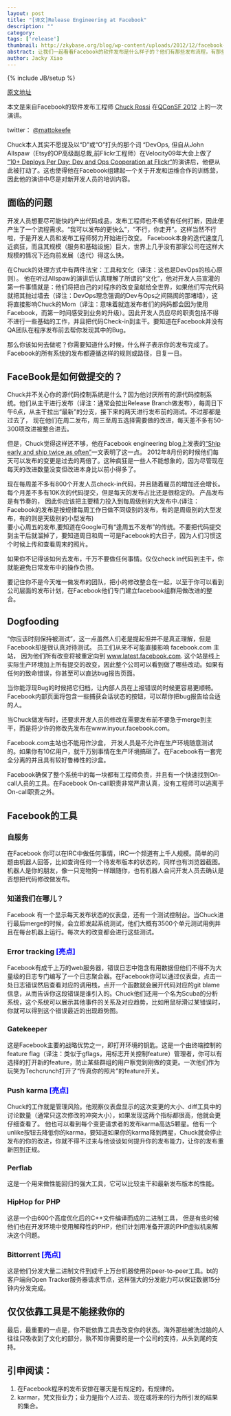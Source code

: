 ```yaml
---
layout: post
title: "[译文]Release Engineering at Facebook"
description: ""
category: 
tags: ['release']
thumbnail: http://zkybase.org/blog/wp-content/uploads/2012/12/facebook-icon.png
abstract: 让我们一起看看Facebook的软件发布是什么样子的？他们有那些发布流程，有那些发布工具，测试是怎么做的？要知道这篇文章可是Facebook 11年5月的技术快照啊。
author: Jacky Xiao
---
```

{% include JB/setup %}

[原文地址](http://devops.com/2012/11/08/release-engineering-at-facebook/)

本文是来自Facebook的软件发布工程师 [Chuck Rossi](https://twitter.com/chuckr) 在[QConSF 2012](http://qconsf.com/sf2012/) 上的一次演讲。

twitter： [@mattokeefe](https://twitter.com/chuckr)


Chuck本人其实不愿提及以“D”或“O”打头的那个词 “DevOps,  但自从John Allspaw（Etsy的OP高级副总裁,前Flickr工程师）在Velocity09年大会上做了 [“10+ Deploys Per Day: Dev and Ops Cooperation at Flickr“](http://www.youtube.com/watch?v=LdOe18KhtT4)的演讲后，他便从此被打动了。这也使得他在Facebook组建起一个关于开发和运维合作的训练营，因此他的演讲中尽是对新开发人员的培训内容。

## 面临的问题
开发人员想要尽可能快的产出代码成品，发布工程师也不希望有任何打断，因此便产生了一个流程需求。“我可以发布的更快么”，“不行，你走开”。这样当然不行啦，于是开发人员和发布工程师努力开始进行改变。
Facebook本身的迭代速度几近疯狂，而且其规模（服务和基础设施）巨大，世界上几乎没有那家公司在这样大规模的情况下还向前发展（迭代）得这么快。

在Chuck的处理方式中有两件法宝：工具和文化（译注：这也是DevOps的核心原则）。
他在听过Allspaw的演讲后认真理解了所谓的“文化”，他对开发人员宣灌的第一件事情就是：他们将把自己的对程序的改变呈献给全世界，如果他们写完代码就把其抛过墙去（译注：DevOps理念强调的Dev与Ops之间隔阂的那堵墙），这将直接影响Chuck的Mom（译注：意味着就连发布者们的妈妈都会因为使用Facebook，而第一时间感受到业务的升级）。因此开发人员应尽的职责包括不得不进行一些基础的工作，并且把代码Check-in到主干。要知道在Facebook并没有QA团队在程序发布前去帮你发现其中的Bug。

那么你该如何去做呢？你需要知道什么时候，什么样子表示你的发布完成了。Facebook的所有系统的发布都遵循这样的规则或路径，日复一日。


## FaceBook是如何做提交的？

Chuck并不关心你的源代码控制系统是什么？因为他讨厌所有的源代码控制系统。他们从主干进行发布（译注：通常会拉出Release Branch做发布），每周日下午6点，从主干拉出“最新”的分支，接下来的两天进行发布前的测试。不过那都是过去了， 现在他们在周二发布，周三至周五选择需要做的改进，每天差不多有50-300项改进被整合进去。

但是，Chuck觉得这样还不够，他在Facebook engineering blog上发表的[“Ship early and ship twice as often”](https://www.facebook.com/notes/facebook-engineering/ship-early-and-ship-twice-as-often/10150985860363920)一文表明了这一点。 2012年8月份的时候他们每天可以发布的变更是过去的两倍了。这种疯狂是一些人不能想象的，因为尽管现在每天的改进数量没变但改进本身比以前小得多了。

现在每周差不多有800个开发人员check-in代码，并且随着雇员的增加还会增长。每个月差不多有10K次的代码提交，但是每天的发布占比还是很稳定的。 产品发布是有节奏的， 因此你应该把主要精力投入到每周级别的大发布中.(译注：Facebook的发布是按规律每周工作日做不同级别的发布，有的是周级别的大型发布，有的则是天级别的小型发布)                                                                                                 
要小心周五的发布,要知道在Google可有“逢周五不发布”的传统。不要把代码提交到主干后就溜掉了，要知道周日和周一可是Facebook的大日子，因为人们习惯这个时候上传和查看周末的照片。


如果你不记得该如何去发布，千万不要做任何事情。仅仅check in代码到主干，你就能避免日常发布中的操作负担。


要记住你不是今天唯一做发布的团队，把小的修改整合在一起，以至于你可以看到公司层面的发布计划，在Facebook他们专门建立facebook组群用做改进的整合。

## Dogfooding
“你应该时刻保持被测试”，这一点虽然人们老是提起但并不是真正理解，但是Facebook却是很认真对待测试。  员工们从来不可能直接影响 facebook.com 主站， 因为他们所有改变将被重定向到 www.latest.facebook.com. 这个站是线上实际生产环境加上所有提交的改变，因此整个公司可以看到做了哪些改动。如果有任何的致命错误，你甚至可以直达bug报告页面。


当你能浮现Bug的时候把它归档，让内部人员在上报错误的时候更容易更顺畅。 Facebook内部页面将包含一些捕获会话状态的按钮，可以帮你把bug报告给合适的人。


当Chuck做发布时，还要求开发人员的修改在需要发布前不要急于merge到主干，而是将少许的修改先发布在www.inyour.facebook.com。


Facebook.com主站也不能用作沙盒， 开发人员是不允许在生产环境随意测试的。如果你有10亿用户，就千万别事情在生产环境搞砸了。在Facebook有一套完全分离的并且具有较好鲁棒性的沙盒。


Facebook确保了整个系统中的每一块都有工程师负责，并且有一个快速找到On-call人员的工具。在Facebook On-call职责非常严肃认真，没有工程师可以逃离于On-call职责之外。


## Facebook的工具

### 自服务
在Facebook 你可以在IRC中做任何事情，IRC一个频道有上千人规模。简单的问题由机器人回答，比如查询任何一个待发布版本的状态的，同样也有浏览器截图。
机器人是你的朋友，像一只宠物狗一样跟随你，也有机器人会问开发人员去确认是否想把代码修改做发布。        

### 知道我们在哪儿？ 
Facebook 有一个显示每天发布状态的仪表盘，还有一个测试控制台。当Chuck进行最后merge的时候，会立即发起系统测试，他们大概有3500个单元测试用例并且在每台机器上运行。每次大的改变都会进行这些测试。

### Error tracking <font color="blue"> [亮点]</font>
Facebook有成千上万的web服务器，错误日志中饱含有用数据但他们不得不为大量级的日志专门编写了一个日志聚合器。在Facebook你可以通过仪表盘，点击一处日志错误然后查看对应的调用栈，点开一个函数就会展开代码对应的git blame信息，从而告诉你这段错误是谁引入的。Chuck他们还用一个名为Scuba的分析系统，这个系统可以展示其他事件的关系及对应趋势，比如用鼠标滑过某错误时，你就可以得到这个错误最近的出现趋势图。

### Gatekeeper
这是Facebook主要的战略优势之一，即打开环境的钥匙。这是一个由终端控制的feature flag（译注：类似于gflags，用标志开关控制feature）管理者，你可以有选择的打开新的feature，防止某些群组的用户察觉到刚做的变更。一次他们作为玩笑为Techcrunch打开了“传真你的照片”的feature开关。

### Push karma <font color="blue"> [亮点]</font>
Chuck的工作就是管理风险。他观察仪表盘显示的这次变更的大小、diff工具中的讨论数量（通常只这次修改的冲突大小），如果发现这两个指标都很高，他就会更仔细查看了。
他也可以看到每个变更请求者的发布karma高达5颗星。他有一个unlike按钮去降低你的karma，要知道如果你的karma降到两星，Chuck就会停止发布的你的改进，你就不得不过来与他谈谈如何提升你的发布能力，让你的发布重新回到正规。

### Perflab
这是一个用来做性能回归的强大工具，它可以比较主干和最新发布版本的性能。

### HipHop for PHP
这是一个由600个高度优化后的C++文件编译而成的二进制工具，
但是有些时候他们也在开发环境中使用解释性的PHP，他们计划用准备开源的PHP虚拟机来解决这个问题。

### Bittorrent <font color="blue"> [亮点]</font>
这是他们分发大量二进制文件到成千上万台机器使用的peer-to-peer工具。bt的客户端向Open Tracker服务器请求节点，这样强大的分发能力可以保证数据15分钟内分发完成。

## 仅仅依靠工具是不能拯救你的
最后，最重要的一点是，你不能依靠工具去改变你的状态。海外那些被洗过脑的人往往只吸收到了文化的部分，孰不知你需要的是一个公司的支持，从头到尾的支持。



## 引申阅读：
1. 在Facebook程序的发布安排在哪天是有规定的，有规律的。
2. karmar，梵文指业力；业力是指个人过去、现在或将来的行为所引发的结果的集合。

